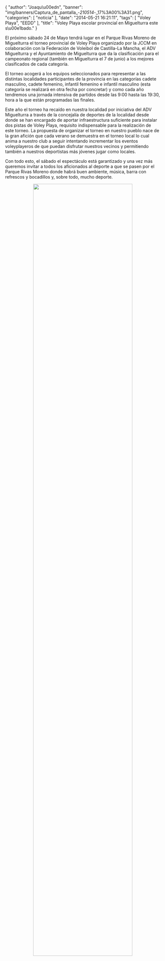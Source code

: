 {
  "author": "Joaqu\u00edn", 
  "banner": "img/banners/Captura_de_pantalla_-_210514_-_17%3A00%3A31.png", 
  "categories": [
    "noticia"
  ], 
  "date": "2014-05-21 16:21:11", 
  "tags": [
    "Voley Playa", 
    "EEDD"
  ], 
  "title": "Voley Playa escolar provincial en Miguelturra este s\u00e1bado."
}

El próximo sábado 24 de Mayo tendrá lugar en el Parque Rivas Moreno de Miguelturra el torneo provincial de Voley Playa organizado por la JCCM en colaboración con la Federación de Voleibol de Castilla-La Mancha, el ADV Miguelturra y el Ayuntamiento de Miguelturra que da la clasificación para el campeonato regional (también en Miguelturra el 7 de junio) a los mejores clasificados de cada categoría.

El torneo acogerá a los equipos seleccionados para representar a las distintas localidades  participantes de la provincia en las categorías cadete masculino, cadete femenino, infantil femenino e infantil masculino (esta categoría se realizará en otra fecha por concretar) y como cada año tendremos una jornada intensiva de partidos desde las 9:00 hasta las 19:30, hora a la que están programadas las finales.

Este año el torneo ha recaído en nuestra localidad por iniciativa del ADV Miguelturra a través de la concejalía de deportes de la localidad desde donde se han encargado de aportar infraestructura suficiente para instalar dos pistas de Voley Playa, requisito indispensable para la realización de este torneo. La propuesta de organizar el torneo en nuestro pueblo nace de la gran afición que cada verano se demuestra en el torneo local lo cual anima a nuestro club a seguir intentando incrementar los eventos voleyplayeros de que puedan disfrutar nuestros vecinos y permitiendo también a nuestros deportistas más jóvenes jugar como locales.

Con todo esto, el sábado el espectáculo está garantizado y una vez más queremos invitar a todos los aficionados al deporte a que se pasen por el Parque Rivas Moreno donde habrá buen ambiente, música, barra con refrescos y bocadillos y, sobre todo, mucho deporte.

<center>
<a target="_new" href="http://www.advmiguelturra.org/img/banners/Captura%20de%20pantalla%20-%20210514%20-%2017%3A00%3A31.png"> 
<img width="80%" align="center" src="http://www.advmiguelturra.org/img/banners/Captura%20de%20pantalla%20-%20210514%20-%2017%3A00%3A31.png"/> </a>
</center>





